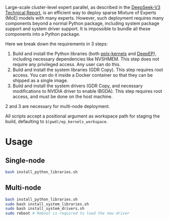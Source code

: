 Large-scale cluster-level expert parallel, as described in the [DeepSeek-V3 Technical Report](http://arxiv.org/abs/2412.19437), is an efficient way to deploy sparse Mixture of Experts (MoE) models with many experts. However, such deployment requires many components beyond a normal Python package, including system package support and system driver support. It is impossible to bundle all these components into a Python package.

Here we break down the requirements in 3 steps:
1. Build and install the Python libraries (both [pplx-kernels](https://github.com/ppl-ai/pplx-kernels) and [DeepEP](https://github.com/deepseek-ai/DeepEP)), including necessary dependencies like NVSHMEM. This step does not require any privileged access. Any user can do this.
2. Build and install the system libraries (GDR Copy). This step requires root access. You can do it inside a Docker container so that they can be shipped as a single image.
3. Build and install the system drivers (GDR Copy, and necessary modifications to NVIDIA driver to enable IBGDA). This step requires root access, and must be done on the host machine.

2 and 3 are necessary for multi-node deployment.

All scripts accept a positional argument as workspace path for staging the build, defaulting to `$(pwd)/ep_kernels_workspace`.

# Usage

## Single-node

```bash
bash install_python_libraries.sh
```

## Multi-node

```bash
bash install_python_libraries.sh
sudo bash install_system_libraries.sh
sudo bash install_system_drivers.sh
sudo reboot # Reboot is required to load the new driver
```
